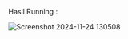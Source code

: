 Hasil Running :


![Screenshot 2024-11-24 130508](https://github.com/user-attachments/assets/f25c8cbc-be34-4083-a9a8-e97719847d71)
